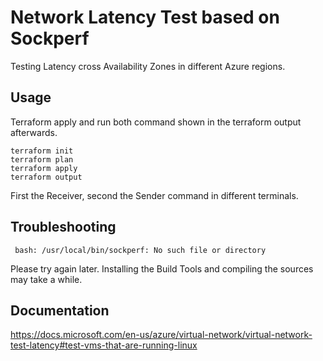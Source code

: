 # Network Latency Test based on Sockperf

Testing Latency cross Availability Zones in different Azure regions.

## Usage 

Terraform apply and run both command shown in the terraform output afterwards. 

```
terraform init 
terraform plan 
terraform apply
terraform output 
``` 

First the Receiver, second the Sender command in different terminals. 


## Troubleshooting 

`` 
bash: /usr/local/bin/sockperf: No such file or directory
`` 

Please try again later. Installing the Build Tools and compiling the sources may take a while. 

## Documentation 

https://docs.microsoft.com/en-us/azure/virtual-network/virtual-network-test-latency#test-vms-that-are-running-linux
